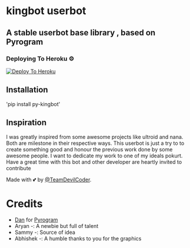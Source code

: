 # kingbot userbot
## A stable userbot base library , based on Pyrogram


### Deploying To Heroku ⚙
[![Deploy To Heroku](https://www.herokucdn.com/deploy/button.svg)](https://heroku.com/deploy?template=https://github.com/edguru/king_userbot)

## Installation 
'pip install py-kingbot'

## Inspiration 
I was greatly inspired from some awesome projects like ultroid and nana. Both are milestone in their respective ways. This userbot is just a try to to create something good and honour the previous work done by some awesome people. I want to dedicate my work to one of my ideals pokurt. Have a great time with this bot and other developer are heartly invited to contribute


Made with 💕 by [@TeamDevilCoder](https://t.me/devilcodes_network).

# Credits
* [Dan](https://github.com/delivrance) for [Pyrogram](https://github.com/pyrogram/pyrogram)
* Aryan -: A newbie but full of talent
* Sammy -: Source of idea
* Abhishek -: A humble thanks to you for the graphics
